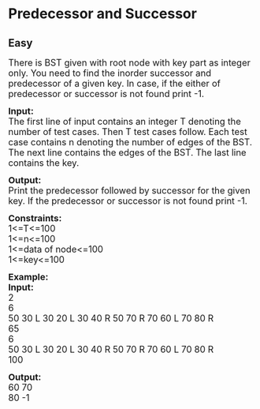 # Predecessor and Successor
##  Easy 
<div class="problem-statement">
                <p></p><p><span style="font-size:18px">There is BST given with root node with key part as integer only.&nbsp;You need to find the inorder successor and predecessor of a given key. In case, if the either of predecessor or successor is not found print -1.</span></p>

<p><span style="font-size:18px"><strong>Input:</strong><br>
The first line of input contains an integer T denoting the number of test cases. Then T test cases follow. Each test case contains n denoting the number of edges of the BST. The next line contains the edges of the BST. The last line contains the key.</span></p>

<p><span style="font-size:18px"><strong>Output:</strong><br>
Print the predecessor followed by successor for the given key. If the predecessor or successor is not found print -1.</span></p>

<p><span style="font-size:18px"><strong>Constraints:</strong><br>
1&lt;=T&lt;=100<br>
1&lt;=n&lt;=100<br>
1&lt;=data of node&lt;=100<br>
1&lt;=key&lt;=100</span></p>

<p><span style="font-size:18px"><strong>Example:<br>
Input:</strong><br>
2<br>
6<br>
50 30 L 30 20 L 30 40 R 50 70 R 70 60 L 70 80 R<br>
65<br>
6<br>
50 30 L 30 20 L 30 40 R 50 70 R 70 60 L 70 80 R<br>
100</span></p>

<p><span style="font-size:18px"><strong>Output:</strong><br>
60 70<br>
80 -1</span><br>
&nbsp;</p>
 <p></p>
            </div>